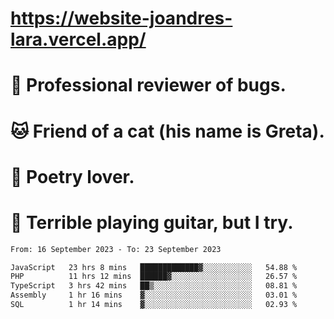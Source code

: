 # https://website-joandres-lara.vercel.app/
# 🐛 Professional reviewer of bugs.
# 🐱 Friend of a cat (his name is Greta).
# 📜 Poetry lover.
# 🎸 Terrible playing guitar, but I try.

<!--START_SECTION:waka-->

```txt
From: 16 September 2023 - To: 23 September 2023

JavaScript   23 hrs 8 mins   █████████████▓░░░░░░░░░░░   54.88 %
PHP          11 hrs 12 mins  ██████▓░░░░░░░░░░░░░░░░░░   26.57 %
TypeScript   3 hrs 42 mins   ██▒░░░░░░░░░░░░░░░░░░░░░░   08.81 %
Assembly     1 hr 16 mins    ▓░░░░░░░░░░░░░░░░░░░░░░░░   03.01 %
SQL          1 hr 14 mins    ▓░░░░░░░░░░░░░░░░░░░░░░░░   02.93 %
```

<!--END_SECTION:waka-->
